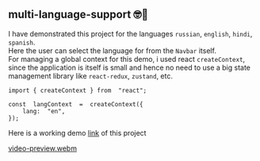 ## multi-language-support 🤓🤘
I have demonstrated this project for the languages `russian`, `english`, `hindi`, `spanish`. <br/>
Here the user can select the language for from the `Navbar` itself. <br/>
For managing a global context for this demo, i used react `createContext`, since the application is itself is small and hence no need to use a big state management library like `react-redux`, `zustand`, etc.
```
import { createContext } from  "react";

const  langContext  =  createContext({
	lang:  "en",
});
```
Here is a working demo [link](https://66cc1e554600d7e758d95038--zesty-lamington-c403e7.netlify.app/) of this project

[video-preview.webm](https://github.com/user-attachments/assets/6006e883-877a-4456-8564-350914211788)
